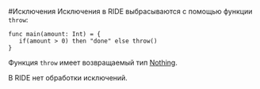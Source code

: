 #Исключения
Исключения в RIDE выбрасываются с помощью функции `throw`:
```
func main(amount: Int) = {
   if(amount > 0) then "done" else throw()
}
```
Функция `throw` имеет возвращаемый тип [Nothing](/ride/data-types.md).

В RIDE нет обработки исключений.